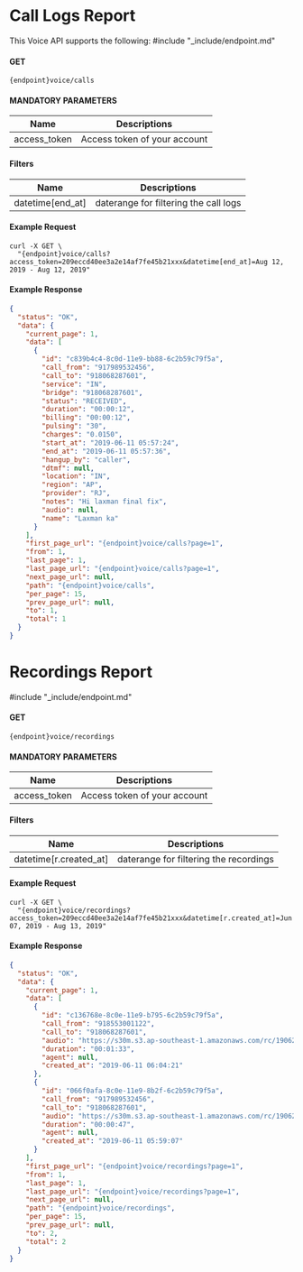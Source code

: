 # Call Logs Report

This Voice API supports the following:
#include "_include/endpoint.md"

#### GET

```
{endpoint}voice/calls
```

#### MANDATORY PARAMETERS

| Name         | Descriptions                 |
| ------------ | ---------------------------- |
| access_token | Access token of your account |

#### Filters

| Name             | Descriptions                          |
| ---------------- | ------------------------------------- |
| datetime[end_at] | daterange for filtering the call logs | Ex: Aug 12, 2019 - Aug 12, 2019 |

#### Example Request

```
curl -X GET \
  "{endpoint}voice/calls?access_token=209eccd40ee3a2e14af7fe45b21xxx&datetime[end_at]=Aug 12, 2019 - Aug 12, 2019"
```

#### Example Response

```json
{
  "status": "OK",
  "data": {
    "current_page": 1,
    "data": [
      {
        "id": "c839b4c4-8c0d-11e9-bb88-6c2b59c79f5a",
        "call_from": "917989532456",
        "call_to": "918068287601",
        "service": "IN",
        "bridge": "918068287601",
        "status": "RECEIVED",
        "duration": "00:00:12",
        "billing": "00:00:12",
        "pulsing": "30",
        "charges": "0.0150",
        "start_at": "2019-06-11 05:57:24",
        "end_at": "2019-06-11 05:57:36",
        "hangup_by": "caller",
        "dtmf": null,
        "location": "IN",
        "region": "AP",
        "provider": "RJ",
        "notes": "Hi laxman final fix",
        "audio": null,
        "name": "Laxman ka"
      }
    ],
    "first_page_url": "{endpoint}voice/calls?page=1",
    "from": 1,
    "last_page": 1,
    "last_page_url": "{endpoint}voice/calls?page=1",
    "next_page_url": null,
    "path": "{endpoint}voice/calls",
    "per_page": 15,
    "prev_page_url": null,
    "to": 1,
    "total": 1
  }
}
```

# Recordings Report
#include "_include/endpoint.md"

#### GET

```
{endpoint}voice/recordings
```

#### MANDATORY PARAMETERS

| Name         | Descriptions                 |
| ------------ | ---------------------------- |
| access_token | Access token of your account |

#### Filters

| Name                   | Descriptions                           |
| ---------------------- | -------------------------------------- |
| datetime[r.created_at] | daterange for filtering the recordings | Ex: Aug 07, 2019 - Aug 13, 2019 |

#### Example Request

```
curl -X GET \
  "{endpoint}voice/recordings?access_token=209eccd40ee3a2e14af7fe45b21xxx&datetime[r.created_at]=Jun 07, 2019 - Aug 13, 2019"
```

#### Example Response

```json
{
  "status": "OK",
  "data": {
    "current_page": 1,
    "data": [
      {
        "id": "c136768e-8c0e-11e9-b795-6c2b59c79f5a",
        "call_from": "918553001122",
        "call_to": "918068287601",
        "audio": "https://s30m.s3.ap-southeast-1.amazonaws.com/rc/190624/c-9180682876012-11061911.mp3?X-Amz-Content-Sha256=UNSIGNED-PAYLOAD&X-Amz-Algorithm=AWS4-HMAC-SHA256&X-Amz-Credential=AKIAITXHQTJADVE4ZNPA%2F20190813%2Fap-southeast-1%2Fs3%2Faws4_request&X-Amz-Date=20190813T124618Z&X-Amz-SignedHeaders=host&X-Amz-Expires=3600&X-Amz-Signature=cab675aec80b0d2544232ee3b1c272217c49e2c028a3029d58feffc94bc11576",
        "duration": "00:01:33",
        "agent": null,
        "created_at": "2019-06-11 06:04:21"
      },
      {
        "id": "066f0afa-8c0e-11e9-8b2f-6c2b59c79f5a",
        "call_from": "917989532456",
        "call_to": "918068287601",
        "audio": "https://s30m.s3.ap-southeast-1.amazonaws.com/rc/190624/c-9180682876012-11061911.mp3?X-Amz-Content-Sha256=UNSIGNED-PAYLOAD&X-Amz-Algorithm=AWS4-HMAC-SHA256&X-Amz-Credential=AKIAITXHQTJADVE4ZNPA%2F20190813%2Fap-southeast-1%2Fs3%2Faws4_request&X-Amz-Date=20190813T124618Z&X-Amz-SignedHeaders=host&X-Amz-Expires=3600&X-Amz-Signature=cab675aec80b0d2544232ee3b1c272217c49e2c028a3029d58feffc94bc11576",
        "duration": "00:00:47",
        "agent": null,
        "created_at": "2019-06-11 05:59:07"
      }
    ],
    "first_page_url": "{endpoint}voice/recordings?page=1",
    "from": 1,
    "last_page": 1,
    "last_page_url": "{endpoint}voice/recordings?page=1",
    "next_page_url": null,
    "path": "{endpoint}voice/recordings",
    "per_page": 15,
    "prev_page_url": null,
    "to": 2,
    "total": 2
  }
}
```
